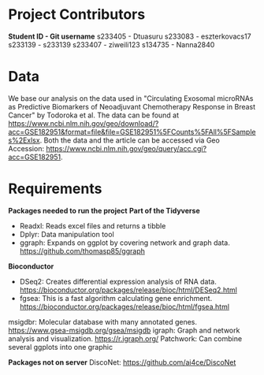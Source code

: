 # Project Contributors
**Student ID - Git username**
s233405 - Dtuasuru
s233083 - eszterkovacs17
s233139 - s233139
s233407 - ziweili123
s134735 - Nanna2840

# Data
We base our analysis on the data used in "Circulating Exosomal microRNAs as Predictive Biomarkers of Neoadjuvant Chemotherapy Response in Breast Cancer" by Todoroka et al. 
The data can be found at https://www.ncbi.nlm.nih.gov/geo/download/?acc=GSE182951&format=file&file=GSE182951%5FCounts%5FAll%5FSamples%2Exlsx.
Both the data and the article can be accessed via Geo Accession: https://www.ncbi.nlm.nih.gov/geo/query/acc.cgi?acc=GSE182951.

# Requirements

**Packages needed to run the project**
**Part of the Tidyverse**
- Readxl: Reads excel files and returns a tibble
- Dplyr: Data manipulation tool
- ggraph: Expands on ggplot by covering network and graph data. https://github.com/thomasp85/ggraph

**Bioconductor**
- DSeq2: Creates differential expression analysis of RNA data. https://bioconductor.org/packages/release/bioc/html/DESeq2.html
- fgsea: This is a fast algorithm calculating gene enrichment. https://bioconductor.org/packages/release/bioc/html/fgsea.html

msigdbr: Molecular database with many annotated genes. https://www.gsea-msigdb.org/gsea/msigdb
igraph: Graph and network analysis and visualization. https://r.igraph.org/
Patchwork: Can combine several ggplots into one graphic

**Packages not on server**
DiscoNet: https://github.com/ai4ce/DiscoNet
